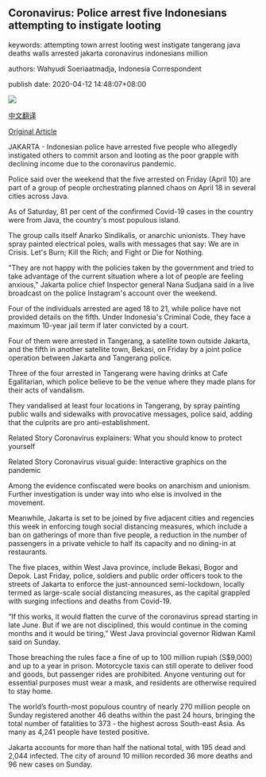 ## Coronavirus: Police arrest five Indonesians attempting to instigate looting

keywords: attempting town arrest looting west instigate tangerang java deaths walls arrested jakarta coronavirus indonesians million

authors: Wahyudi Soeriaatmadja, Indonesia Correspondent

publish date: 2020-04-12 14:48:07+08:00

![](https://www.straitstimes.com/sites/default/files/styles/x_large/public/articles/2020/04/12/yq-indocov1-12042020.jpg?itok=_ChnGVSY)

[中文翻译](Coronavirus%3A%20Police%20arrest%20five%20Indonesians%20attempting%20to%20instigate%20looting_zh.md)

[Original Article](https://www.straitstimes.com/asia/se-asia/coronavirus-police-arrest-five-indonesians-attempting-to-instigate-looting)

JAKARTA - Indonesian police have arrested five people who allegedly instigated others to commit arson and looting as the poor grapple with declining income due to the coronavirus pandemic.

Police said over the weekend that the five arrested on Friday (April 10) are part of a group of people orchestrating planned chaos on April 18 in several cities across Java.

As of Saturday, 81 per cent of the confirmed Covid-19 cases in the country were from Java, the country's most populous island.

The group calls itself Anarko Sindikalis, or anarchic unionists. They have spray painted electrical poles, walls with messages that say: We are in Crisis. Let's Burn; Kill the Rich; and Fight or Die for Nothing.

"They are not happy with the policies taken by the government and tried to take advantage of the current situation where a lot of people are feeling anxious," Jakarta police chief Inspector general Nana Sudjana said in a live broadcast on the police Instagram's account over the weekend.

Four of the individuals arrested are aged 18 to 21, while police have not provided details on the fifth. Under Indonesia's Criminal Code, they face a maximum 10-year jail term if later convicted by a court.

Four of them were arrested in Tangerang, a satellite town outside Jakarta, and the fifth in another satellite town, Bekasi, on Friday by a joint police operation between Jakarta and Tangerang police.

Three of the four arrested in Tangerang were having drinks at Cafe Egalitarian, which police believe to be the venue where they made plans for their acts of vandalism.

They vandalised at least four locations in Tangerang, by spray painting public walls and sidewalks with provocative messages, police said, adding that the culprits are pro anti-establishment.

Related Story Coronavirus explainers: What you should know to protect yourself

Related Story Coronavirus visual guide: Interactive graphics on the pandemic

Among the evidence confiscated were books on anarchism and unionism. Further investigation is under way into who else is involved in the movement.

Meanwhile, Jakarta is set to be joined by five adjacent cities and regencies this week in enforcing tough social distancing measures, which include a ban on gatherings of more than five people, a reduction in the number of passengers in a private vehicle to half its capacity and no dining-in at restaurants.

The five places, within West Java province, include Bekasi, Bogor and Depok. Last Friday, police, soldiers and public order officers took to the streets of Jakarta to enforce the just-announced semi-lockdown, locally termed as large-scale social distancing measures, as the capital grappled with surging infections and deaths from Covid-19.

“If this works, it would flatten the curve of the coronavirus spread starting in late June. But if we are not disciplined, this would continue in the coming months and it would be tiring,” West Java provincial governor Ridwan Kamil said on Sunday.

Those breaching the rules face a fine of up to 100 million rupiah (S$9,000) and up to a year in prison. Motorcycle taxis can still operate to deliver food and goods, but passenger rides are prohibited. Anyone venturing out for essential purposes must wear a mask, and residents are otherwise required to stay home.

The world’s fourth-most populous country of nearly 270 million people on Sunday registered another 46 deaths within the past 24 hours, bringing the total number of fatalities to 373 - the highest across South-east Asia. As many as 4,241 people have tested positive.

Jakarta accounts for more than half the national total, with 195 dead and 2,044 infected. The city of around 10 million recorded 36 more deaths and 96 new cases on Sunday.